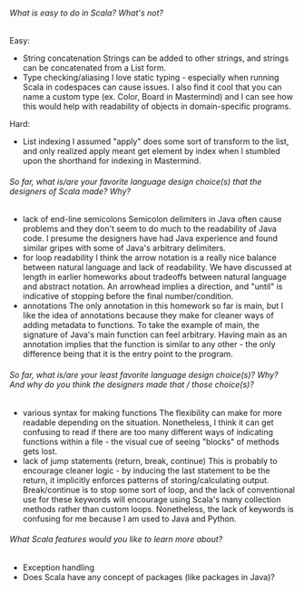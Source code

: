 ###### What is easy to do in Scala? What's not?
Easy:
- String concatenation
Strings can be added to other strings, and strings can be concatenated from a List form.
- Type checking/aliasing
I love static typing - especially when running Scala in codespaces can cause issues. I also find it cool that you can name a custom type (ex. Color, Board in Mastermind) and I can see how this would help with  readability of objects in domain-specific programs.

Hard:
- List indexing
I assumed "apply" does some sort of transform to the list, and only realized apply meant get element by index when I stumbled upon the shorthand for indexing in Mastermind.


###### So far, what is/are your favorite language design choice(s) that the designers of Scala made? Why?
- lack of end-line semicolons
Semicolon delimiters in Java often cause problems and they don't seem to do much to the readability of Java code. I presume the designers have had Java experience and found similar gripes with some of Java's arbitrary delimiters.
- for loop readability
I think the arrow notation is a really nice balance between natural language and lack of readability. We have discussed at length in earlier homeworks about tradeoffs between natural language and abstract notation. An arrowhead implies a direction, and "until" is indicative of stopping before the final number/condition.
- annotations
The only annotation in this homework so far is main, but I like the idea of annotations because they make for cleaner ways of adding metadata to functions. To take the example of main, the signature of Java's main function can feel arbitrary. Having main as an annotation implies that the function is similar to any other - the only difference being that it is the entry point to the program.

###### So far, what is/are your least favorite language design choice(s)? Why? And why do you think the designers made that / those choice(s)?
- various syntax for making functions
The flexibility can make for more readable depending on the situation. Nonetheless, I think it can get confusing to read if there are too many different ways of indicating functions within a file - the visual cue of seeing "blocks" of methods gets lost.
- lack of jump statements (return, break, continue)
This is probably to encourage cleaner logic - by inducing the last statement to be the return, it implicitly enforces patterns of storing/calculating output. Break/continue is to stop some sort of loop, and the lack of conventional use for these keywords will encourage using Scala's many collection methods rather than custom loops. Nonetheless, the lack of keywords is confusing for me because I am used to Java and Python.

###### What Scala features would you like to learn more about?
- Exception handling
- Does Scala have any concept of packages (like packages in Java)?